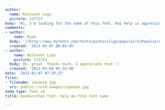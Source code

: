 ```yaml
---
author:
  name: Relevant Logo
  picture: 122723
body: "Hi, I'm looking for the name of this font. Any help is appreciated.\r\n\r\nThanks,\r\n\r\nChris"
comments:
- author:
    name: Ryuk
  body: '[[http://www.myfonts.com/fonts/pintassilgo/populaire|Populaire]]'
  created: '2013-03-07 08:05:45'
- author:
    name: Relevant Logo
    picture: 122723
  body: Ok, great. Thanks much, I appreciate that :)
  created: '2013-03-09 05:33:40'
date: '2013-03-07 07:29:27'
files:
- filename: squeeze.jpg
  uri: public://old-images/squeeze.jpg
node_type: font_id
title: Handwritten font- help me find font name

---
```

